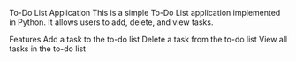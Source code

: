 To-Do List Application
This is a simple To-Do List application implemented in Python. It allows users to add, delete, and view tasks.

Features
Add a task to the to-do list
Delete a task from the to-do list
View all tasks in the to-do list
